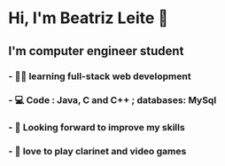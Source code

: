 # Hi, I'm Beatriz Leite :wave:

## I'm computer engineer student

### - :woman_technologist: learning full-stack web development
### - :computer: Code : Java, C and C++ ; databases: MySql
### - :dart: Looking forward to improve my skills
### - :musical_score: love to play clarinet and video games 